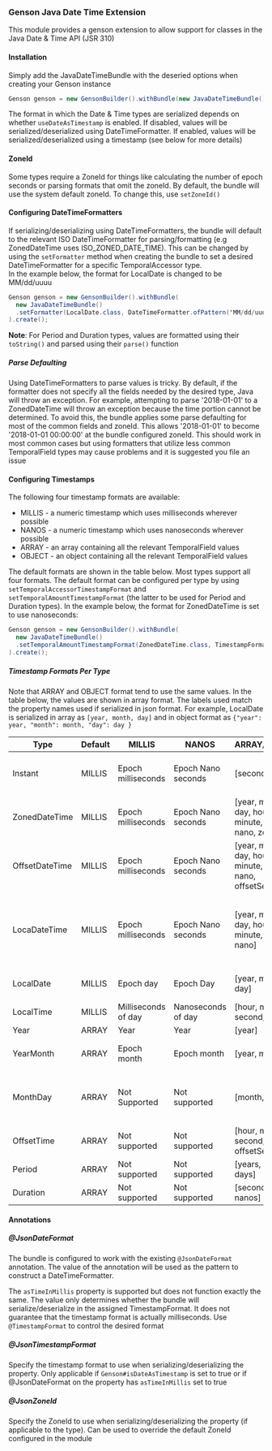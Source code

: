 ### Genson Java Date Time Extension
This module provides a genson extension to allow support for classes in the Java Date & Time API (JSR 310)

#### Installation
Simply add the JavaDateTimeBundle with the deseried options when creating your Genson instance
```java
Genson genson = new GensonBuilder().withBundle(new JavaDateTimeBundle()).create();
```

The format in which the Date & Time types are serialized depends on whether `useDateAsTimestamp` is enabled.  If disabled,
values will be serialized/deserialized using DateTimeFormatter. If enabled, values will be serialized/deserialized using a
timestamp (see below for more details)

#### ZoneId
Some types require a ZoneId for things like calculating the number of epoch seconds or parsing formats that omit the zoneId.
By default, the bundle will use the system default zoneId.  To change this, use `setZoneId()`

#### Configuring DateTimeFormatters
If serializing/deserializing using DateTimeFormatters, the bundle will default to the relevant ISO DateTimeFormatter
for parsing/formatting (e.g ZonedDateTime uses ISO_ZONED_DATE_TIME). This can be changed by using the `setFormatter` 
method when creating the bundle to set a desired DateTimeFormatter for a specific TemporalAccessor type.  
In the example below, the format for LocalDate is changed to be MM/dd/uuuu

```java
Genson genson = new GensonBuilder().withBundle(
  new JavaDateTimeBundle()
  .setFormatter(LocalDate.class, DateTimeFormatter.ofPattern('MM/dd/uuuu'))
).create();
```
**Note**: For Period and Duration types, values are formatted using  their `toString()` and parsed using their `parse()` function


##### Parse Defaulting
Using DateTimeFormatters to parse values is tricky. By default, if the formatter does not specify all the fields needed by the
desired type, Java will throw an exception.  For example, attempting to parse '2018-01-01' to a ZonedDateTime will throw an 
exception because the time portion cannot be determined. To avoid this, the bundle applies some parse defaulting for most of the
common fields and zoneId.  This allows '2018-01-01' to become '2018-01-01 00:00:00' at the bundle configured zoneId. This should
work in most common cases but using formatters that utilize less common TemporalField types may cause problems and it is suggested
you file an issue

#### Configuring Timestamps
The following four timestamp formats are available:
  - MILLIS - a numeric timestamp which uses milliseconds wherever possible
  - NANOS - a numeric timestamp which uses nanoseconds wherever possible
  - ARRAY - an array containing all the relevant TemporalField values
  - OBJECT - an object containing all the relevant TemporalField values

The default formats are shown in the table below. Most types support all four formats.  The default format can be configured per
type by using `setTemporalAccessorTimestampFormat` and `setTemporalAmountTimestampFormat` (the latter to be used for Period and
Duration types).  In the example below, the format for ZonedDateTime is set to use nanoseconds:

```java
Genson genson = new GensonBuilder().withBundle(
  new JavaDateTimeBundle()
  .setTemporalAmountTimestampFormat(ZonedDateTime.class, TimestampFormat.NANOS)
).create();
```

##### Timestamp Formats Per Type
Note that ARRAY and OBJECT format tend to use the same values. In the table below, the values are shown in array format.
The labels used match the property names used if serialized in json format. For example, LocalDate is serialized in 
array as `[year, month, day]` and in object format as `{"year": year, "month": month, "day": day }`

|  Type          |  Default |   MILLIS            |      NANOS          |               ARRAY/OBJECT                                            |  Notes | 
|----------------|----------|---------------------|---------------------|-----------------------------------------------------------------------|--------|
| Instant        |  MILLIS  | Epoch milliseconds  |  Epoch Nano seconds | [second, nano]                                        | Second resolves to INSTANT_SECONDS which is number of epoch seconds |
| ZonedDateTime  |  MILLIS  | Epoch milliseconds  |  Epoch Nano seconds | [year, month, day, hour, minute, second, nano, zoneId]        | |
| OffsetDateTime |  MILLIS  | Epoch milliseconds  |  Epoch Nano seconds | [year, month, day, hour, minute, second, nano, offsetSeconds]  | |
| LocaDateTime   |  MILLIS  | Epoch milliseconds  |  Epoch Nano seconds | [year, month, day, hour, minute, second, nano]                |  Milliseconds and nanos are obtained by converting LocalDateTime to ZonedDateTime using configured ZoneId |
| LocalDate      |  MILLIS  | Epoch day           |  Epoch Day          | [year, month, day]                                                    | Millis and nanos both resolve to epoch day |
| LocalTime      |  MILLIS  | Milliseconds of day | Nanoseconds of day  | [hour, minute, second, nano]                                                    |  |
| Year           |  ARRAY   | Year                |  Year               | [year]                                                    |  |
| YearMonth      |  ARRAY   | Epoch month         |  Epoch month        | [year, month]                                                    |  Epoch month is number of months from January 1970 |
| MonthDay       |  ARRAY   | Not Supported       |  Not supported      | [month, day]                                               | Numeric timestamp not supported. Cannot use day of year due to possible leap year |
| OffsetTime     |  ARRAY   | Not supported       |  Not supported      | [hour, minute, second, nano, offsetSeconds]                                                    |  Numeric timestamp not supported |
| Period         |  ARRAY   | Not supported       |  Not supported      | [years, months, days]                                                    |  Numeric timestamp not supported |
| Duration       |  ARRAY   | Not supported       |  Not supported      | [seconds, nanos]                                                    |  Numeric timestamp not supported |

#### Annotations
##### @JsonDateFormat
The bundle is configured to work with the existing `@JsonDateFormat` annotation. The value of the annotation will be used as
the pattern to construct a DateTimeFormatter. 

The `asTimeInMillis` property is supported but does not function exactly the same.  The value only 
determines whether the bundle will serialize/deserialize in the assigned TimestampFormat. It does not guarantee that the timestamp
format is actually milliseconds.  Use `@TimestampFormat` to control the desired format

##### @JsonTimestampFormat
Specify the timestamp format to use when serializing/deserializing the property. Only applicable if `Genson#isDateAsTimestamp`
is set to true or if @JsonDateFormat on the property has `asTimeInMillis` set to true

##### @JsonZoneId
Specify the ZoneId to use when serializing/deserializing the property (if applicable to the type).  Can be used to override
the default ZoneId configured in the module
